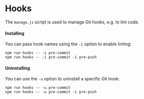 Hooks
=====

The `manage.js` script is used to manage Git hooks, e.g. to lint code.

#### Installing

You can pass hook names using the `-i` option to enable linting:

```
npm run hooks -- -i pre-commit
npm run hooks -- -i pre-commit -i pre-push
```


#### Uninstalling

You can use the `-u` option to uninstall a specific Git hook:


```
npm run hooks -- -u pre-commit
npm run hooks -- -u pre-commit -i pre-push
```